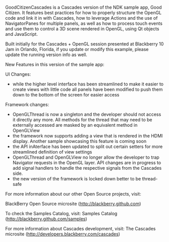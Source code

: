 GoodCitizenCascades is a Cascades version of the NDK sample app, Good Citizen.  It features best practices for how to properly structure the OpenGL code and link it in with Cascades, how to leverage Actions and the use of NavigatorPanes for multiple panels, as well as how to process touch events and use them to control a 3D scene rendered in OpenGL, using Qt objects and JavaScript.  

Built initially for the Cascades + OpenGL session presented at Blackberry 10 Jam in Orlando, Florida, if you update or modify this example, please update the running version info as well.

New Features in this version of the sample app:

UI Changes:

- while the higher level interface has been streamlined to make it easier to create views with little code all panels have been modified to push them down to the bottom of the screen for easier access

Framework changes:

- OpenGLThread is now a singleton and the developer should not access it directly any more.  All methods for the thread that may need to be externally accessed are masked by an equivalent method in OpenGLView
- the framework now supports adding a view that is rendered in the HDMI display.  Another sample showcasing this feature is coming soon
- the API inAterface has been updated to split out certain setters for more streamlined definition of view settings
- OpenGLThread and OpenGLView no longer allow the developer to trap Navigator requests in the OpenGL layer.  API changes are in progress to add signal handlers to handle the respective signals from the Cascades side.
- the new version of the framework is locked down better to be thread-safe


For more information about our other Open Source projects, visit:

BlackBerry Open Source microsite (http://blackberry.github.com)

To check the Samples Catalog, visit:
Samples Catalog (http://blackberry.github.com/samples)

For more information about Cascades development, visit:
The Cascades microsite (http://developers.blackberry.com/cascades)

